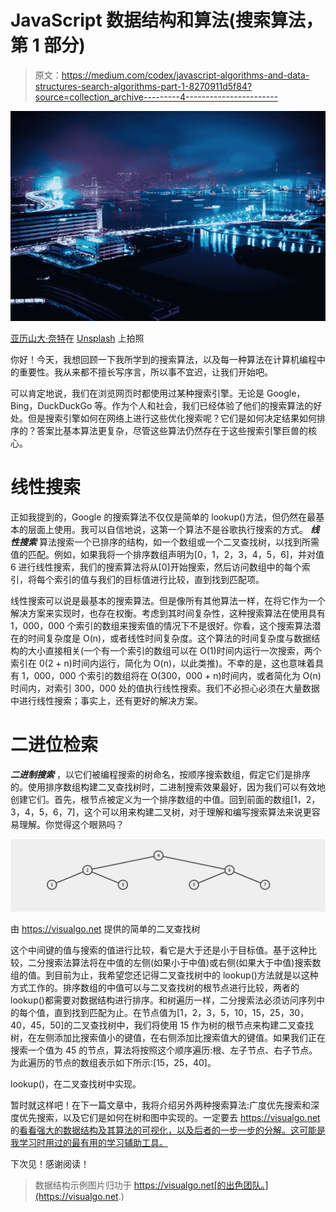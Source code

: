 # JavaScript 数据结构和算法(搜索算法，第 1 部分)

> 原文：<https://medium.com/codex/javascript-algorithms-and-data-structures-search-algorithms-part-1-8270911d5f84?source=collection_archive---------4----------------------->

![](img/9005dbd679db83b44301c18902d45996.png)

[亚历山大·奈特](https://unsplash.com/@agk42?utm_source=medium&utm_medium=referral)在 [Unsplash](https://unsplash.com?utm_source=medium&utm_medium=referral) 上拍照

你好！今天，我想回顾一下我所学到的搜索算法，以及每一种算法在计算机编程中的重要性。我从来都不擅长写序言，所以事不宜迟，让我们开始吧。

可以肯定地说，我们在浏览网页时都使用过某种搜索引擎。无论是 Google，Bing，DuckDuckGo 等。作为个人和社会，我们已经体验了他们的搜索算法的好处。但是搜索引擎如何在网络上进行这些优化搜索呢？它们是如何决定结果如何排序的？答案比基本算法更复杂，尽管这些算法仍然存在于这些搜索引擎巨兽的核心。

# 线性搜索

正如我提到的，Google 的搜索算法不仅仅是简单的 lookup()方法，但仍然在最基本的层面上使用。我可以自信地说，这第一个算法不是谷歌执行搜索的方式。 ***线性搜索*** 算法搜索一个已排序的结构，如一个数组或一个二叉查找树，以找到所需值的匹配。例如，如果我将一个排序数组声明为[0，1，2，3，4，5，6]，并对值 6 进行线性搜索，我们的搜索算法将从[0]开始搜索，然后访问数组中的每个索引，将每个索引的值与我们的目标值进行比较，直到找到匹配项。

线性搜索可以说是最基本的搜索算法。但是像所有其他算法一样，在将它作为一个解决方案来实现时，也存在权衡。考虑到其时间复杂性，这种搜索算法在使用具有 1，000，000 个索引的数组来搜索值的情况下不是很好。你看，这个搜索算法潜在的时间复杂度是 O(n)，或者线性时间复杂度。这个算法的时间复杂度与数据结构的大小直接相关(一个有一个索引的数组可以在 O(1)时间内运行一次搜索，两个索引在 0(2 + n)时间内运行，简化为 O(n)，以此类推)。不幸的是，这也意味着具有 1，000，000 个索引的数组将在 O(300，000 + n)时间内，或者简化为 O(n)时间内，对索引 300，000 处的值执行线性搜索。我们不必担心必须在大量数据中进行线性搜索；事实上，还有更好的解决方案。

# 二进位检索

***二进制搜索*** ，以它们被编程搜索的树命名，按顺序搜索数组，假定它们是排序的。使用排序数组构建二叉查找树时，二进制搜索效果最好，因为我们可以有效地创建它们。首先，根节点被定义为一个排序数组的中值。回到前面的数组[1，2，3，4，5，6，7]，这个可以用来构建二叉树，对于理解和编写搜索算法来说更容易理解。你觉得这个眼熟吗？

![](img/fd6dc7895d097f73b0fa516ce1de3b61.png)

由 https://visualgo.net 提供的简单的二叉查找树

这个中间键的值与搜索的值进行比较，看它是大于还是小于目标值。基于这种比较，二分搜索法算法将在中值的左侧(如果小于中值)或右侧(如果大于中值)搜索数组的值。到目前为止，我希望您还记得二叉查找树中的 lookup()方法就是以这种方式工作的。排序数组的中值可以与二叉查找树的根节点进行比较，两者的 lookup()都需要对数据结构进行排序。和树遍历一样，二分搜索法必须访问序列中的每个值，直到找到匹配为止。在节点值为[1，2，3，5，10，15，25，30，40，45，50]的二叉查找树中，我们将使用 15 作为树的根节点来构建二叉查找树，在左侧添加比搜索值小的键值，在右侧添加比搜索值大的键值。如果我们正在搜索一个值为 45 的节点，算法将按照这个顺序遍历:根、左子节点、右子节点。为此遍历的节点的数组表示如下所示:[15，25，40]。

lookup()，在二叉查找树中实现。

暂时就这样吧！在下一篇文章中，我将介绍另外两种搜索算法:广度优先搜索和深度优先搜索，以及它们是如何在树和图中实现的。一定要去 https://visualgo.net 的[看看强大的数据结构及其算法的可视化，以及后者的一步一步的分解。这可能是我学习时用过的最有用的学习辅助工具。](https://visualgo.net)

下次见！感谢阅读！

> 数据结构示例图片归功于 https://visualgo.net[的出色团队。](https://visualgo.net.)